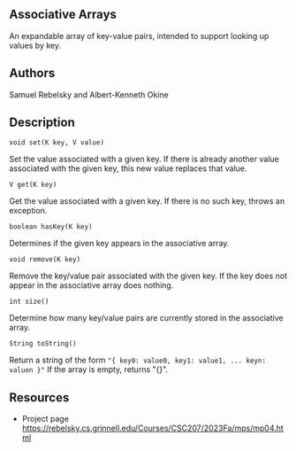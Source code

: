 ## Associative Arrays
An expandable array of key-value pairs, intended to support looking up values by key.

## Authors
Samuel Rebelsky and Albert-Kenneth Okine

## Description
    void set(K key, V value)
Set the value associated with a given key. If there is already another value
associated with the given key, this new value replaces that value.

    V get(K key)
Get the value associated with a given key. If there is no such key, throws an exception.

    boolean hasKey(K key)
Determines if the given key appears in the associative array.

    void remove(K key)  
Remove the key/value pair associated with the given key. If the key does not appear in
the associative array does nothing.

    int size()
Determine how many key/value pairs are currently stored in the associative array.

    String toString()
Return a string of the form `"{ key0: value0, key1: value1, ... keyn: valuen }"`
If the array is empty, returns "{}".

## Resources
- Project page https://rebelsky.cs.grinnell.edu/Courses/CSC207/2023Fa/mps/mp04.html
